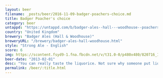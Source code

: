 ```yaml
---
layout: beer
filename: _posts/beer/2016-11-09-badger-poachers-choice.md
title: Badger Poacher's choice
category: beer
untappd: "https://untappd.com/b/badger-ales--hall---woodhouse--poachers-choice/13035"
country: "United Kingdom"
brewery: "Badger Ales (Hall & Woodhouse)"
breweryURL: "/brewery/badger-ales-hall-woodhouse.html"
style: "Strong Ale - English"
score: 6
img: https://scontent.fsyd9-1.fna.fbcdn.net/v/t31.0-0/p480x480/820716_10151461672288745_1320726068_o.jpg?_nc_cat=103&_nc_sid=e007fa&_nc_ohc=qz1riL7NRkIAX8yEAzl&_nc_ht=scontent.fsyd9-1.fna&tp=6&oh=e446a7508857481bd36b6bc8c9ec0f24&oe=5F954C5D
beer-date: "2013-02-01"
desc: "You can really taste the liquorice. Not sure why someone put liquorice in beer"
permalink: /beer/:title.html
---
```

